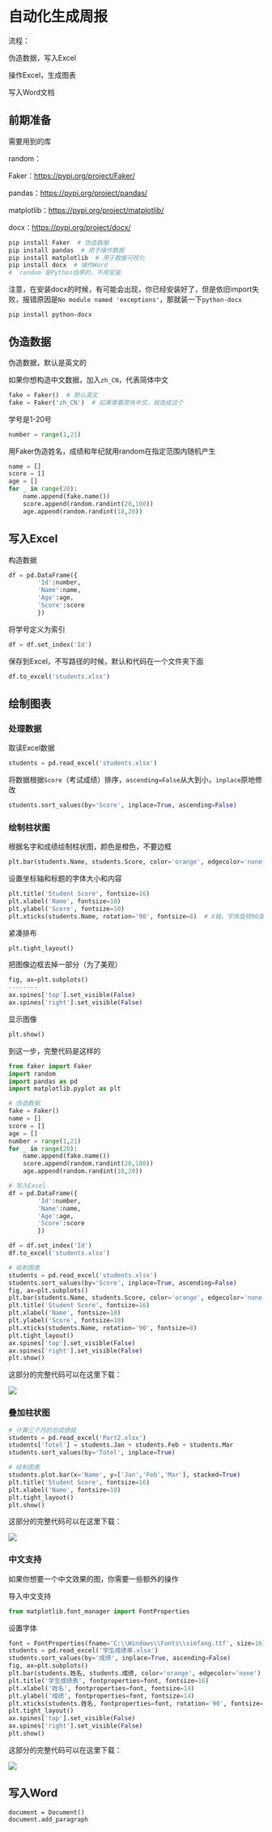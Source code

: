# 自动化生成周报

流程：

伪造数据，写入Excel

操作Excel，生成图表

写入Word文档

## 前期准备

需要用到的库

random：

Faker：https://pypi.org/project/Faker/

pandas：https://pypi.org/project/pandas/

matplotlib：https://pypi.org/project/matplotlib/

docx：https://pypi.org/project/docx/

```bash
pip install Faker  # 伪造数据
pip install pandas  # 用于操作数据
pip install matplotlib  # 用于数据可视化
pip install docx  # 操作Word
# `random`是Python自带的，不用安装
```

注意，在安装docx的时候，有可能会出现，你已经安装好了，但是依旧import失败，报错原因是`No module named 'exceptions'`，那就装一下`python-docx`

```
pip install python-docx
```

## 伪造数据

伪造数据，默认是英文的

如果你想构造中文数据，加入`zh_CN`，代表简体中文

```python
fake = Faker()  # 默认英文
fake = Faker('zh_CN')  # 如果需要简体中文，就改成这个
```

学号是1-20号

```python
number = range(1,21)
```

用Faker伪造姓名，成绩和年纪就用random在指定范围内随机产生

```python
name = []
score = []
age = []
for _ in range(20):
    name.append(fake.name())
    score.append(random.randint(20,100))
    age.append(random.randint(18,20))
```

## 写入Excel

构造数据

```python
df = pd.DataFrame({
        'Id':number,
        'Name':name,
        'Age':age,
        'Score':score
        })
```

将学号定义为索引

```python
df = df.set_index('Id')  
```

保存到Excel，不写路径的时候，默认和代码在一个文件夹下面

```python
df.to_excel('students.xlsx')
```

## 绘制图表

### 处理数据

取读Excel数据

```python
students = pd.read_excel('students.xlsx')
```

将数据根据`Score`（考试成绩）排序，`ascending=False`从大到小，`inplace`原地修改

```python
students.sort_values(by='Score', inplace=True, ascending=False)
```

### 绘制柱状图

根据名字和成绩绘制柱状图，颜色是橙色，不要边框

```python
plt.bar(students.Name, students.Score, color='orange', edgecolor='none')
```

设置坐标轴和标题的字体大小和内容

```python
plt.title('Student Score', fontsize=16)
plt.xlabel('Name', fontsize=10)
plt.ylabel('Score', fontsize=10)
plt.xticks(students.Name, rotation='90', fontsize=8)  # X轴，字体旋转90度
```

紧凑排布

```python
plt.tight_layout()
```

把图像边框去掉一部分（为了美观）

```python
fig, ax=plt.subplots()
--------
ax.spines['top'].set_visible(False)
ax.spines['right'].set_visible(False)
```

显示图像

```python
plt.show()
```

到这一步，完整代码是这样的

```python
from faker import Faker
import random
import pandas as pd
import matplotlib.pyplot as plt

# 伪造数据
fake = Faker()  
name = []
score = []
age = []
number = range(1,21)
for _ in range(20):
    name.append(fake.name())
    score.append(random.randint(20,100))
    age.append(random.randint(18,20))

# 写入Excel
df = pd.DataFrame({
        'Id':number,
        'Name':name,
        'Age':age,
        'Score':score
        })

df = df.set_index('Id')  
df.to_excel('students.xlsx')

# 绘制图表
students = pd.read_excel('students.xlsx')
students.sort_values(by='Score', inplace=True, ascending=False)
fig, ax=plt.subplots()
plt.bar(students.Name, students.Score, color='orange', edgecolor='none')
plt.title('Student Score', fontsize=16)
plt.xlabel('Name', fontsize=10)
plt.ylabel('Score', fontsize=10)
plt.xticks(students.Name, rotation='90', fontsize=8)
plt.tight_layout()
ax.spines['top'].set_visible(False)
ax.spines['right'].set_visible(False)
plt.show()
```

这部分的完整代码可以在这里下载：

![](http://cdn.zhaojingyi0126.com/IMG/image-20200622111420913.png)

### 叠加柱状图

```python
# 计算三个月的总成绩就
students = pd.read_excel('Part2.xlsx')
students['Totel'] = students.Jan + students.Feb + students.Mar
students.sort_values(by='Totel', inplace=True)

# 绘制图表
students.plot.bar(x='Name', y=['Jan','Feb','Mar'], stacked=True)
plt.title('Student Score', fontsize=16)
plt.xlabel('Name', fontsize=10)
plt.tight_layout()
plt.show()
```

这部分的完整代码可以在这里下载：

![](http://cdn.zhaojingyi0126.com/IMG/image-20200622124056792.png)

### 中文支持

如果你想要一个中文效果的图，你需要一些额外的操作

导入中文支持

```python
from matplotlib.font_manager import FontProperties
```

设置字体

```python
font = FontProperties(fname='C:\\Windows\\Fonts\\simfang.ttf', size=16)
students = pd.read_excel('学生成绩单.xlsx')
students.sort_values(by='成绩', inplace=True, ascending=False)
fig, ax=plt.subplots()
plt.bar(students.姓名, students.成绩, color='orange', edgecolor='none')
plt.title('学生成绩表', fontproperties=font, fontsize=16)
plt.xlabel('姓名', fontproperties=font, fontsize=14)
plt.ylabel('成绩', fontproperties=font, fontsize=14)
plt.xticks(students.姓名, fontproperties=font, rotation='90', fontsize=10)
plt.tight_layout()
ax.spines['top'].set_visible(False)
ax.spines['right'].set_visible(False)
plt.show()
```

这部分的完整代码可以在这里下载：

![](http://cdn.zhaojingyi0126.com/IMG/image-20200622121239281.png)

## 写入Word

```
document = Document()
document.add_paragraph
```

